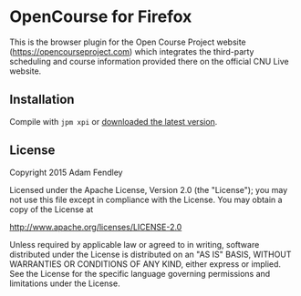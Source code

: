 OpenCourse for Firefox
=============

This is the browser plugin for the Open Course Project website (https://opencourseproject.com) which integrates the third-party scheduling and course information provided there on the official CNU Live website.

Installation
-------

Compile with ```jpm xpi``` or [downloaded the latest version](https://opencourseproject.com/static/assets/dist/opencourse-1.0.xpi).

License
-------

Copyright 2015 Adam Fendley

Licensed under the Apache License, Version 2.0 (the "License"); you may not use this file except in compliance with the License. You may obtain a copy of the License at

http://www.apache.org/licenses/LICENSE-2.0

Unless required by applicable law or agreed to in writing, software distributed under the License is distributed on an "AS IS" BASIS, WITHOUT WARRANTIES OR CONDITIONS OF ANY KIND, either express or implied. See the License for the specific language governing permissions and limitations under the License.
